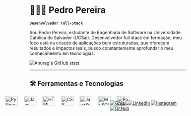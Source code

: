 # 👨🏻‍💻 Pedro Pereira




**`Desenvolvedor Full-Stack`**

 Sou Pedro Pereira, estudante de Engenharia de Software na Universidade Católica do Salvador (UCSal). Desenvolvedor full stack em formação, meu foco está na criação de aplicações  bem estruturadas, que ofereçam resultados e impactos reais, busco constantemente aprofundar o meu conhecimeento em tecnologias.


 ![Anurag's GitHub stats](https://github-readme-stats.vercel.app/api?username=PedroPSousa&show_icons=true&theme=tokyonight&include_all_commits=true&locale=pt-br)

---
## 🛠 Ferramentas e Tecnologias

<div style="display: grid; grid-template-columns: repeat(auto-fit, minmax(200px, 1fr)); gap: 15px; margin: 20px 0;">

<div style="display: flex; justify-content: center; gap: 20px;">
  <img alt="Python" height="30" width="40" src="https://cdn.jsdelivr.net/gh/devicons/devicon@latest/icons/python/python-original.svg" title="Python" />
  <img alt="Java"  height="30" width="40" src="https://cdn.jsdelivr.net/gh/devicons/devicon@latest/icons/java/java-original.svg" title="Java" />
  <img alt="HTML"  height="30" width="40" src="https://cdn.jsdelivr.net/gh/devicons/devicon@latest/icons/html5/html5-original.svg" title="HTML" />
  <img alt="CSS" height="30" width="40" src="https://cdn.jsdelivr.net/gh/devicons/devicon@latest/icons/css3/css3-original.svg" title="CSS" />
  <img alt="JavaScript"  height="30" width="40" src="https://cdn.jsdelivr.net/gh/devicons/devicon@latest/icons/javascript/javascript-original.svg" title="JavaScript" />
  <img alt="MySQL"  height="30" width="40" src="https://cdn.jsdelivr.net/gh/devicons/devicon@latest/icons/mysql/mysql-original.svg" title="MySQL" />
  <img alt="PostgreSQL" height="30" width="40" src="https://cdn.jsdelivr.net/gh/devicons/devicon@latest/icons/postgresql/postgresql-plain.svg" title="PostgreSQL" />
</div>


[![Gmail](https://img.shields.io/badge/Gmail-D14836?style=for-the-badge&logo=gmail&logoColor=white)](mailto:eduardopecanha05@gmail.com)
[![LinkedIn](https://img.shields.io/badge/LinkedIn-0077B5?style=for-the-badge&logo=linkedin&logoColor=white)](https://www.linkedin.com/in/eduardopecanhasantos/)
[![Instagram](https://img.shields.io/badge/Instagram-E4405F?style=for-the-badge&logo=instagram&logoColor=white)](https://www.instagram.com/dudupecanha_/)
[![GitHub](https://img.shields.io/badge/GitHub-100000?style=for-the-badge&logo=github&logoColor=white)](https://github.com/EduardoPec)








